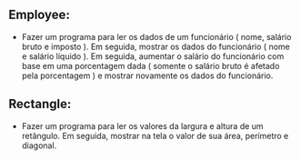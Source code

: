 ## Employee: 
- Fazer um programa para ler os dados de um funcionário ( nome, salário bruto e imposto ). Em seguida, mostrar os dados do funcionário ( nome e salário líquido ). Em seguida, aumentar o salário do funcionário com base em uma porcentagem dada ( somente o salário bruto é afetado pela porcentagem ) e mostrar novamente os dados do funcionário.

## Rectangle:
- Fazer um programa para ler os valores da largura e altura de um retângulo. Em seguida, mostrar na tela o valor de sua área, perímetro e diagonal.

